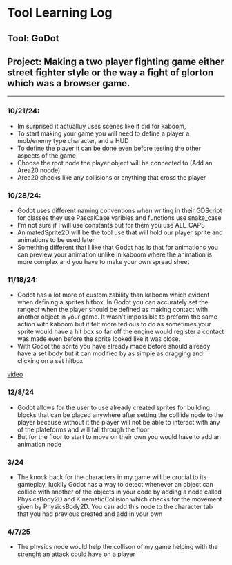 # Tool Learning Log

## Tool: GoDot

## Project: Making a two player fighting game either street fighter style or the way a fight of glorton which was a browser game.

---

### 10/21/24:
* Im surprised it actualluy uses scenes like it did for kaboom,
* To start making your game you will need to define a player a mob/enemy type character, and a HUD
* To define the player it can be done even before testing the other aspects of the game
* Choose the root node the player object will be connected to (Add an Area20 noode)
* Area20 checks like any collisions or anything that cross the player

### 10/28/24:
* Godot uses different naming conventions when writing in their GDScript for classes they use PascalCase varibles and functions use snake_case
* I'm not sure if I will use constants but for them you use ALL_CAPS
* AnimatedSprite2D will be the tool use that will hold our player sprite and animations to be used later
* Something different that I like that Godot has is that for animations you can preview your animation unlike in kaboom where the animation is more complex and you have to make your own spread sheet

### 11/18/24:
* Godot has a lot more of customizability than kaboom which evident when defining a sprites hitbox. In Godot you can accurately set the rangeof when the player should be defined as making contact with another object in your game. It wasn't impossible to preform the same action with kaboom but it felt more tedious to do as sometimes your sprite would have a hit box so far off the engine would register a contact was made even before the sprite looked like it was close.
* With Godot the sprite you have already made before should already have a set body but it can modified by as simple as dragging and clicking on a set hitbox
<!--
* Links you used today (websites, videos, etc)

* Things you tried, progress you made, etc
* Challenges, a-ha moments, etc
* Questions you still have
* What you're going to try next
-->
[video](https://youtu.be/LOhfqjmasi0?si=97RQQAm9aia7c_2w)

### 12/8/24
* Godot allows for the user to use already created sprites for building blocks that can be placed anywhere after setting the colliide node to the player because without it the player will not be able to interact with any of the plateforms and will fall through the floor
* But for the floor to start to move on their own you would have to add an animation node

### 3/24
* The knock back for the characters in my game will be crucial to its gameplay, luckily Godot has a way to detect whenever an object can collide with another of the objects in your code by adding a node called PhysicsBody2D and KinematicCollision which checks for the movement given by PhysicsBody2D. You can add this node to the character tab that you had previous created and add in your own
### 4/7/25
* The physics node would help the collison of my game helping with the strenght an attack could have on a player 